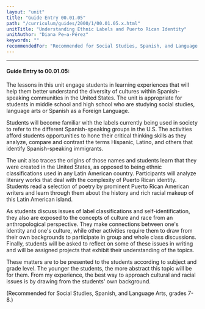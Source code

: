 ```yaml
---
layout: "unit"
title: "Guide Entry 00.01.05"
path: "/curriculum/guides/2000/1/00.01.05.x.html"
unitTitle: "Understanding Ethnic Labels and Puerto Rican Identity"
unitAuthor: "Diana Pe–a-Pérez"
keywords: ""
recommendedFor: "Recommended for Social Studies, Spanish, and Language Arts, grades 7-8."
---
```

<body>
<hr/>
 <h4>
  Guide Entry to 00.01.05:
 </h4>
 The lessons in this unit engage students in learning experiences that will help them better understand the diversity of cultures within Spanish-speaking communities in the United States.  The unit is appropriate for students in middle school and high school who are studying social studies, language arts or Spanish as a Foreign Language.
 <p>
  Students will become familiar with the labels currently being used in society to refer to the different Spanish-speaking groups in the U.S. The activities afford students opportunities to hone their critical thinking skills as they analyze, compare and contrast the terms Hispanic, Latino, and others that identify Spanish-speaking immigrants.
 </p>
 <p>
  The unit also traces the origins of those names and students learn that they were created in the United States, as opposed to being ethnic classifications used in any Latin American country. Participants will analyze literary works that deal with the complexity of Puerto Rican identity. Students read a selection of poetry by prominent Puerto Rican American writers and learn through them about the history and rich racial makeup of this Latin American island.
 </p>
 <p>
  As students discuss issues of label classifications and self-identification, they also are exposed to the concepts of culture and race from an anthropological perspective. They make connections between one's identity and one's culture, while other activities require them to draw from their own backgrounds to participate in group and whole class discussions. Finally, students will be asked to reflect on some of these issues in writing and will be assigned projects that exhibit their understanding of the topics.
 </p>
 <p>
  These matters are to be presented to the students according to subject and grade level. The younger the students, the more abstract this topic will be for them. From my experience, the best way to approach cultural and racial issues is by drawing from the students' own background.
 </p>
 <p>
  (Recommended for Social Studies, Spanish, and Language Arts, grades 7-8.)
 </p>


</body>